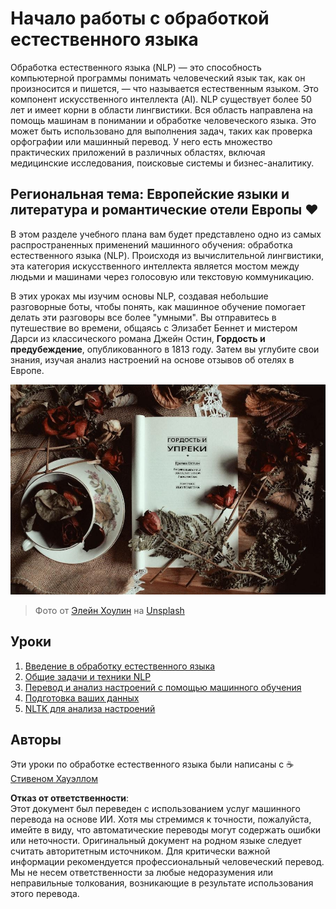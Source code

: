 # Начало работы с обработкой естественного языка

Обработка естественного языка (NLP) — это способность компьютерной программы понимать человеческий язык так, как он произносится и пишется, — что называется естественным языком. Это компонент искусственного интеллекта (AI). NLP существует более 50 лет и имеет корни в области лингвистики. Вся область направлена на помощь машинам в понимании и обработке человеческого языка. Это может быть использовано для выполнения задач, таких как проверка орфографии или машинный перевод. У него есть множество практических приложений в различных областях, включая медицинские исследования, поисковые системы и бизнес-аналитику.

## Региональная тема: Европейские языки и литература и романтические отели Европы ❤️

В этом разделе учебного плана вам будет представлено одно из самых распространенных применений машинного обучения: обработка естественного языка (NLP). Происходя из вычислительной лингвистики, эта категория искусственного интеллекта является мостом между людьми и машинами через голосовую или текстовую коммуникацию.

В этих уроках мы изучим основы NLP, создавая небольшие разговорные боты, чтобы понять, как машинное обучение помогает делать эти разговоры все более "умными". Вы отправитесь в путешествие во времени, общаясь с Элизабет Беннет и мистером Дарси из классического романа Джейн Остин, **Гордость и предубеждение**, опубликованного в 1813 году. Затем вы углубите свои знания, изучая анализ настроений на основе отзывов об отелях в Европе.

![Книга "Гордость и предубеждение" и чай](../../../translated_images/p&p.279f1c49ecd889419e4ce6206525e9aa30d32a976955cd24daa636c361c6391f.ru.jpg)
> Фото от <a href="https://unsplash.com/@elaineh?utm_source=unsplash&utm_medium=referral&utm_content=creditCopyText">Элейн Хоулин</a> на <a href="https://unsplash.com/s/photos/pride-and-prejudice?utm_source=unsplash&utm_medium=referral&utm_content=creditCopyText">Unsplash</a>
  
## Уроки

1. [Введение в обработку естественного языка](1-Introduction-to-NLP/README.md)
2. [Общие задачи и техники NLP](2-Tasks/README.md)
3. [Перевод и анализ настроений с помощью машинного обучения](3-Translation-Sentiment/README.md)
4. [Подготовка ваших данных](4-Hotel-Reviews-1/README.md)
5. [NLTK для анализа настроений](5-Hotel-Reviews-2/README.md)

## Авторы 

Эти уроки по обработке естественного языка были написаны с ☕ [Стивеном Хауэллом](https://twitter.com/Howell_MSFT)

**Отказ от ответственности**:  
Этот документ был переведен с использованием услуг машинного перевода на основе ИИ. Хотя мы стремимся к точности, пожалуйста, имейте в виду, что автоматические переводы могут содержать ошибки или неточности. Оригинальный документ на родном языке следует считать авторитетным источником. Для критически важной информации рекомендуется профессиональный человеческий перевод. Мы не несем ответственности за любые недоразумения или неправильные толкования, возникающие в результате использования этого перевода.